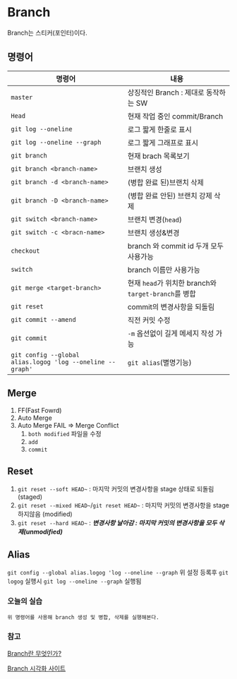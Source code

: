 # Branch
Branch는 스티커(포인터)이다. 

## 명령어

|명령어|내용|
|-|-|
|`master`|상징적인 Branch : 제대로 동작하는 SW|
|`Head`| 현재 작업 중인 commit/Branch|
|`git log --oneline`| 로그 짧게 한줄로 표시|
|`git log --oneline --graph` |로그 짧게 그래프로 표시|
|`git branch`| 현재 brach 목록보기|
|`git branch <branch-name>`|브랜치 생성|
|`git branch -d <branch-name>`|(병합 완료 된)브랜치 삭제|
|`git branch -D <branch-name>`|(병합 완료 안된) 브랜치 강제 삭제|
|`git switch <branch-name>`|브랜치 변경(`head`)|
|`git switch -c <bracn-name>`|브랜치 생성&변경|
|`checkout` | branch 와 commit id 두개 모두 사용가능|
|`switch`|branch 이름만 사용가능|
|`git merge <target-branch>`| 현재 `head`가 위치한 branch와 `target-branch`를 병합|
|`git reset`| commit의 변경사항을 되돌림|
|`git commit --amend`| 직전 커밋 수정|
|`git commit`| `-m` 옵션없이 길게 메세지 작성 가능|
|`git config --global alias.logog 'log --oneline --graph'`| `git alias`(별명기능)|

## Merge
1. FF(Fast Fowrd)
2. Auto Merge
3. Auto Merge FAIL => Merge Conflict
   1. `both modified` 파일을 수정
   2. `add`
   3. `commit`

## Reset
1. `git reset --soft HEAD~` : 마지막 커밋의 변경사항을 stage 상태로 되돌림(staged)
2. `git reset --mixed HEAD~`/`git reset HEAD~` : 마지막 커밋의 변경사항을 stage 하지않음 (modified)
3. `git reset --hard HEAD~` : **_변경사항 날아감 : 마지막 커밋의 변경사항을 모두 삭제(unmodified)_**

## Alias
`git config --global alias.logog 'log --oneline --graph`
위 설정 등록후 `git logog` 실행시 `git log --oneline --graph` 실행됨



### 오늘의 실습

```
위 명령어를 사용해 branch 생성 및 병합, 삭제를 실행해본다.
```
### 참고

[Branch란 무엇인가?](https://git-scm.com/book/ko/v2/Git-%EB%B8%8C%EB%9E%9C%EC%B9%98-%EB%B8%8C%EB%9E%9C%EC%B9%98%EB%9E%80-%EB%AC%B4%EC%97%87%EC%9D%B8%EA%B0%80)

[Branch 시각화 사이트](https://git-school.github.io/visualizing-git/)


